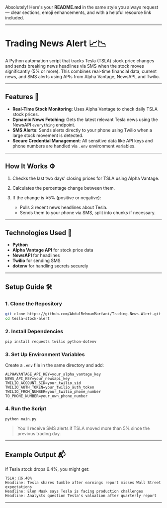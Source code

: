 Absolutely! Here's your **README.md** in the same style you always request — clear sections, emoji enhancements, and with a helpful resource link included.

---

# Trading News Alert 📈📉

A Python automation script that tracks Tesla (TSLA) stock price changes and sends breaking news headlines via SMS when the stock moves significantly (5% or more). This combines real-time financial data, current news, and SMS alerts using APIs from Alpha Vantage, NewsAPI, and Twilio.

---

## Features 🚀

* **Real-Time Stock Monitoring**: Uses Alpha Vantage to check daily TSLA stock prices.
* **Dynamic News Fetching**: Gets the latest relevant Tesla news using the NewsAPI `everything` endpoint.
* **SMS Alerts**: Sends alerts directly to your phone using Twilio when a large stock movement is detected.
* **Secure Credential Management**: All sensitive data like API keys and phone numbers are handled via `.env` environment variables.

---

## How It Works ⚙️

1. Checks the last two days' closing prices for TSLA using Alpha Vantage.
2. Calculates the percentage change between them.
3. If the change is ≥5% (positive or negative):

   * Pulls 3 recent news headlines about Tesla.
   * Sends them to your phone via SMS, split into chunks if necessary.

---

## Technologies Used 🧰

* **Python**
* **Alpha Vantage API** for stock price data
* **NewsAPI** for headlines
* **Twilio** for sending SMS
* **dotenv** for handling secrets securely

---

## Setup Guide 🛠️

### 1. Clone the Repository

```bash
git clone https://github.com/AbdulRehmanMarfani/Trading-News-Alert.git
cd tesla-stock-alert
```

### 2. Install Dependencies

```bash
pip install requests twilio python-dotenv
```

### 3. Set Up Environment Variables

Create a `.env` file in the same directory and add:

```env
ALPHAVANTAGE_API_KEY=your_alpha_vantage_key
NEWS_API_KEY=your_newsapi_key
TWILIO_ACCOUNT_SID=your_twilio_sid
TWILIO_AUTH_TOKEN=your_twilio_auth_token
TWILIO_FROM_NUMBER=your_twilio_phone_number
TO_PHONE_NUMBER=your_own_phone_number
```

### 4. Run the Script

```bash
python main.py
```

> You'll receive SMS alerts if TSLA moved more than 5% since the previous trading day.

---

## Example Output 📬

If Tesla stock drops 6.4%, you might get:

```
TSLA: 🔻6.40%
Headline: Tesla shares tumble after earnings report misses Wall Street expectations
Headline: Elon Musk says Tesla is facing production challenges
Headline: Analysts question Tesla's valuation after quarterly report
```

---
